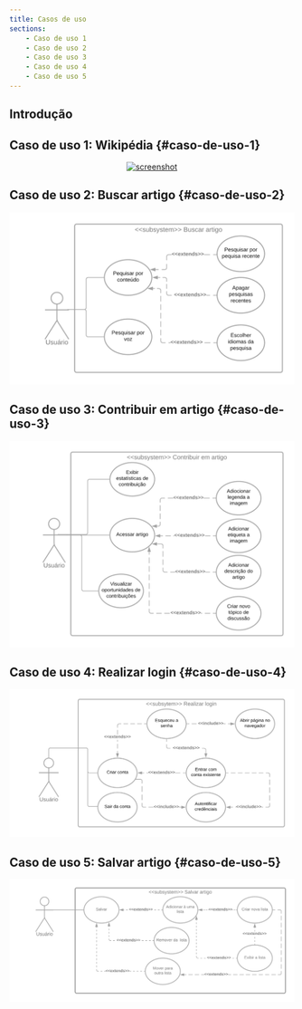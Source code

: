 ```yaml
---
title: Casos de uso
sections:
    - Caso de uso 1
    - Caso de uso 2
    - Caso de uso 3
    - Caso de uso 4
    - Caso de uso 5
---
```


## Introdução

## Caso de uso 1: Wikipédia {#caso-de-uso-1}

<div class="screenshot-holder" style="display: flex; justify-content: center;">
<a href="assets/images/casosdeuso/Wikipédia.png" data-title="Caso de uso do Wikipédia" data-toggle="lightbox">
<img class="img-responsive" src="assets/images/casosdeuso/Wikipédia.png" alt="screenshot" style="width: 100%" />
</a>
<a class="mask" href="assets/images/casosdeuso/Wikipédia.png" data-title="Caso de uso do Wikipédia" data-toggle="lightbox"><i class="icon fa fa-search-plus"></i>
</a>
</div>

## Caso de uso 2: Buscar artigo {#caso-de-uso-2}

<div class="screenshot-holder" style="display: flex; justify-content: center;">
<a href="assets/images/casosdeuso/Buscar_artigo.png" data-title="Caso de uso buscar artigo" data-toggle="lightbox">
<img class="img-responsive" src="assets/images/casosdeuso/Buscar_artigo.png" alt="screenshot" style="width: 100%" />
</a>
<a class="mask" href="assets/images/casosdeuso/Buscar_artigo.png" data-title="Caso de uso buscar artigo" data-toggle="lightbox"><i class="icon fa fa-search-plus"></i>
</a>
</div>

## Caso de uso 3: Contribuir em artigo {#caso-de-uso-3}

<div class="screenshot-holder" style="display: flex; justify-content: center;">
<a href="assets/images/casosdeuso/Contribuir_em_artigo.png" data-title="Caso de uso contribuir em artigo" data-toggle="lightbox">
<img class="img-responsive" src="assets/images/casosdeuso/Contribuir_em_artigo.png" alt="screenshot" style="width: 100%" />
</a>
<a class="mask" href="assets/images/casosdeuso/Contribuir_em_artigo.png" data-title="Caso de uso contribuir em artigo" data-toggle="lightbox"><i class="icon fa fa-search-plus"></i>
</a>
</div>

## Caso de uso 4: Realizar login {#caso-de-uso-4}

<div class="screenshot-holder" style="display: flex; justify-content: center;">
<a href="assets/images/casosdeuso/Realizar_login_.png" data-title="Caso de uso realizar login" data-toggle="lightbox">
<img class="img-responsive" src="assets/images/casosdeuso/Realizar_login_.png" alt="screenshot" style="width: 100%" />
</a>
<a class="mask" href="assets/images/casosdeuso/Realizar_login_.png" data-title="Caso de uso realizar login" data-toggle="lightbox"><i class="icon fa fa-search-plus"></i>
</a>
</div>

## Caso de uso 5: Salvar artigo {#caso-de-uso-5}

<div class="screenshot-holder" style="display: flex; justify-content: center;">
<a href="assets/images/casosdeuso/Salvar_artigo.png" data-title="Caso de uso salvar artigo" data-toggle="lightbox">
<img class="img-responsive" src="assets/images/casosdeuso/Salvar_artigo.png" alt="screenshot" style="width: 100%" />
</a>
<a class="mask" href="assets/images/casosdeuso/Salvar_artigo.png" data-title="Caso de uso salvar artigo" data-toggle="lightbox"><i class="icon fa fa-search-plus"></i>
</a>
</div>